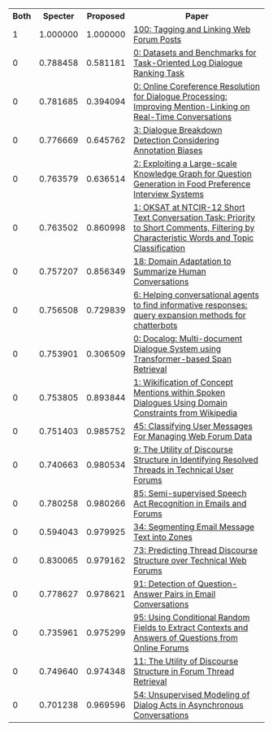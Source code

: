 <html><table><tr>
<th>Both</th>
<th>Specter</th>
<th>Proposed</th>
<th>Paper</th>
</tr>
<tr>
<td>1</td>
<td>1.000000</td>
<td>1.000000</td>
<td><a href="https://www.semanticscholar.org/paper/d2ce20dae543209d3f795a82b5528d5bb5d969cc">100: Tagging and Linking Web Forum Posts</a></td>
</tr>
<tr>
<td>0</td>
<td>0.788458</td>
<td>0.581181</td>
<td><a href="https://www.semanticscholar.org/paper/d387bc439d35dec8129519a59ccd4a318369a17f">0: Datasets and Benchmarks for Task-Oriented Log Dialogue Ranking Task</a></td>
</tr>
<tr>
<td>0</td>
<td>0.781685</td>
<td>0.394094</td>
<td><a href="https://www.semanticscholar.org/paper/db2e4817315dc9394a766f3d9a98d8c4f69dba3d">0: Online Coreference Resolution for Dialogue Processing: Improving Mention-Linking on Real-Time Conversations</a></td>
</tr>
<tr>
<td>0</td>
<td>0.776669</td>
<td>0.645762</td>
<td><a href="https://www.semanticscholar.org/paper/b0149eb25456fe4dfdae1d6a03b28d46b6f0a36b">3: Dialogue Breakdown Detection Considering Annotation Biases</a></td>
</tr>
<tr>
<td>0</td>
<td>0.763579</td>
<td>0.636514</td>
<td><a href="https://www.semanticscholar.org/paper/d91254227fd0c4796144c547fa45bb32159a0f7b">2: Exploiting a Large-scale Knowledge Graph for Question Generation in Food Preference Interview Systems</a></td>
</tr>
<tr>
<td>0</td>
<td>0.763502</td>
<td>0.860998</td>
<td><a href="https://www.semanticscholar.org/paper/0baec55e87bd2783fa81355d9111db3a28d6f128">1: OKSAT at NTCIR-12 Short Text Conversation Task: Priority to Short Comments, Filtering by Characteristic Words and Topic Classification</a></td>
</tr>
<tr>
<td>0</td>
<td>0.757207</td>
<td>0.856349</td>
<td><a href="https://www.semanticscholar.org/paper/c37adb65348123e8dbd8c0b5f07a73f601b9038c">18: Domain Adaptation to Summarize Human Conversations</a></td>
</tr>
<tr>
<td>0</td>
<td>0.756508</td>
<td>0.729839</td>
<td><a href="https://www.semanticscholar.org/paper/fbd20e331eff4fe7f67ff067623652c12d955fa4">6: Helping conversational agents to find informative responses: query expansion methods for chatterbots</a></td>
</tr>
<tr>
<td>0</td>
<td>0.753901</td>
<td>0.306509</td>
<td><a href="https://www.semanticscholar.org/paper/74e045922d45d282f8d2542d2c760a117836a805">0: Docalog: Multi-document Dialogue System using Transformer-based Span Retrieval</a></td>
</tr>
<tr>
<td>0</td>
<td>0.753805</td>
<td>0.893844</td>
<td><a href="https://www.semanticscholar.org/paper/0f66dad29952224cec4a249bb88d948ba54134c6">1: Wikification of Concept Mentions within Spoken Dialogues Using Domain Constraints from Wikipedia</a></td>
</tr>
<tr>
<td>0</td>
<td>0.751403</td>
<td>0.985752</td>
<td><a href="https://www.semanticscholar.org/paper/3d44d545de436386d311920efa08195fd95582a5">45: Classifying User Messages For Managing Web Forum Data</a></td>
</tr>
<tr>
<td>0</td>
<td>0.740663</td>
<td>0.980534</td>
<td><a href="https://www.semanticscholar.org/paper/fc07727e4b9311c773e9e95379751fe193d68feb">9: The Utility of Discourse Structure in Identifying Resolved Threads in Technical User Forums</a></td>
</tr>
<tr>
<td>0</td>
<td>0.780258</td>
<td>0.980266</td>
<td><a href="https://www.semanticscholar.org/paper/fb58fa1992f3e4e331386af7ed253ca7ce030c86">85: Semi-supervised Speech Act Recognition in Emails and Forums</a></td>
</tr>
<tr>
<td>0</td>
<td>0.594043</td>
<td>0.979925</td>
<td><a href="https://www.semanticscholar.org/paper/f4bb1d67aa93da4a66521755ee44baf44fc5c8fc">34: Segmenting Email Message Text into Zones</a></td>
</tr>
<tr>
<td>0</td>
<td>0.830065</td>
<td>0.979162</td>
<td><a href="https://www.semanticscholar.org/paper/d471854ae1705a5e4f6df60ec8fb602c6e88b673">73: Predicting Thread Discourse Structure over Technical Web Forums</a></td>
</tr>
<tr>
<td>0</td>
<td>0.778627</td>
<td>0.978621</td>
<td><a href="https://www.semanticscholar.org/paper/531afc35be2748bfa0fd5a6050ca5b82ebca1797">91: Detection of Question-Answer Pairs in Email Conversations</a></td>
</tr>
<tr>
<td>0</td>
<td>0.735961</td>
<td>0.975299</td>
<td><a href="https://www.semanticscholar.org/paper/4c4a95645bb719cb53d668cca3b104e529746377">95: Using Conditional Random Fields to Extract Contexts and Answers of Questions from Online Forums</a></td>
</tr>
<tr>
<td>0</td>
<td>0.749640</td>
<td>0.974348</td>
<td><a href="https://www.semanticscholar.org/paper/3ed681bf44b487a5b365698a86c0c9078c33a59d">11: The Utility of Discourse Structure in Forum Thread Retrieval</a></td>
</tr>
<tr>
<td>0</td>
<td>0.701238</td>
<td>0.969596</td>
<td><a href="https://www.semanticscholar.org/paper/87b602998fbbda2915ee72ef570388fa39cf72b4">54: Unsupervised Modeling of Dialog Acts in Asynchronous Conversations</a></td>
</tr>
</table></html>
